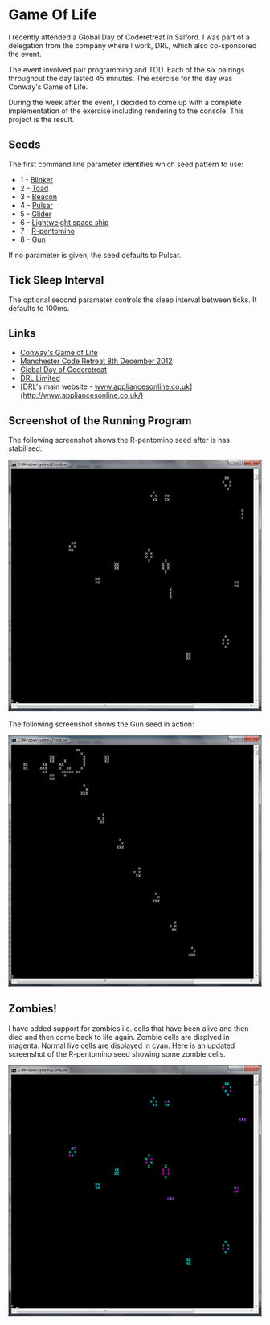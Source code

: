 
# Game Of Life

I recently attended a Global Day of Coderetreat in Salford. I was part of a delegation from the company
where I work, DRL, which also co-sponsored the event.

The event involved pair programming and TDD. Each of the six pairings throughout the day lasted 45 minutes.
The exercise for the day was Conway's Game of Life.

During the week after the event, I decided to come up with a complete implementation of the exercise including
rendering to the console. This project is the result.

## Seeds

The first command line parameter identifies which seed pattern to use:

* 1 - [Blinker](http://en.wikipedia.org/wiki/File:Game_of_life_blinker.gif)
* 2 - [Toad](http://en.wikipedia.org/wiki/File:Game_of_life_toad.gif)
* 3 - [Beacon](http://en.wikipedia.org/wiki/File:Game_of_life_beacon.gif)
* 4 - [Pulsar](http://en.wikipedia.org/wiki/File:Game_of_life_pulsar.gif)
* 5 - [Glider](http://en.wikipedia.org/wiki/File:Game_of_life_animated_glider.gif)
* 6 - [Lightweight space ship](http://en.wikipedia.org/wiki/File:Game_of_life_animated_LWSS.gif)
* 7 - [R-pentomino](http://en.wikipedia.org/wiki/File:Game_of_life_fpento.svg)
* 8 - [Gun](http://en.wikipedia.org/wiki/File:Game_of_life_glider_gun.svg)

If no parameter is given, the seed defaults to Pulsar.

## Tick Sleep Interval

The optional second parameter controls the sleep interval between ticks. It defaults to 100ms.

## Links

* [Conway's Game of Life](http://en.wikipedia.org/wiki/Conway's_Game_of_Life)
* [Manchester Code Retreat 8th December 2012](http://manccoderetreat.eventbrite.com/)
* [Global Day of Coderetreat](http://globalday.coderetreat.org/)
* [DRL Limited](http://www.drllimited.co.uk/)
* [DRL's main website - www.appliancesonline.co.uk](http://www.appliancesonline.co.uk/)

## Screenshot of the Running Program

The following screenshot shows the R-pentomino seed after is has stabilised:

![Screenshot1](https://github.com/taylorjg/GameOfLife/raw/master/Images/GameOfLifeAppConsole1.png)

The following screenshot shows the Gun seed in action:

![Screenshot2](https://github.com/taylorjg/GameOfLife/raw/master/Images/GameOfLifeAppConsole2.png)

## Zombies!

I have added support for zombies i.e. cells that have been alive and then died and then come back to life again.
Zombie cells are displyed in magenta. Normal live cells are displayed in cyan.
Here is an updated screenshot of the R-pentomino seed showing some zombie cells.

![Screenshot3](https://github.com/taylorjg/GameOfLife/raw/master/Images/GameOfLifeAppConsole3.png)
